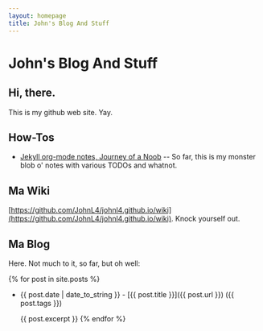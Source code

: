 ```yaml
---
layout: homepage
title: John's Blog And Stuff
---
```



John's Blog And Stuff
=====================

Hi, there.
----------

This is my github web site.  Yay.

How-Tos
-------

- [Jekyll org-mode notes, Journey of a Noob](jekyll.html) -- So far, this is my monster blob o'
  notes with various TODOs and whatnot.

Ma Wiki
-------

[https://github.com/JohnL4/johnl4.github.io/wiki](https://github.com/JohnL4/johnl4.github.io/wiki). Knock yourself out.

Ma Blog
-------

Here.  Not much to it, so far, but oh well:

{% for post in site.posts %}
   - {{ post.date | date_to_string }} - [{{ post.title }}]({{ post.url }}) ({{ post.tags }})

     {{ post.excerpt }}
{% endfor %}
